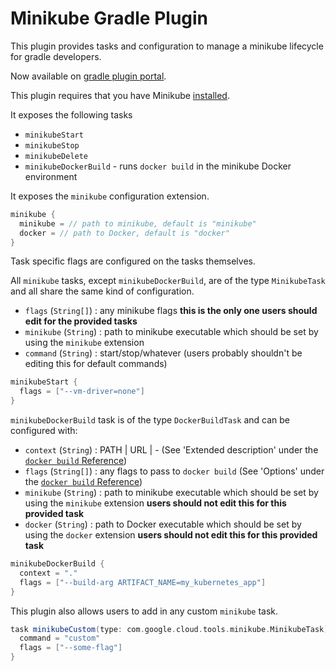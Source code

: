Minikube Gradle Plugin
======================
This plugin provides tasks and configuration to manage a minikube lifecycle for gradle developers.

Now available on [gradle plugin portal](https://plugins.gradle.org/plugin/com.google.cloud.tools.minikube).

This plugin requires that you have Minikube [installed](https://kubernetes.io/docs/tasks/tools/install-minikube/).

It exposes the following tasks
- `minikubeStart`
- `minikubeStop`
- `minikubeDelete`
- `minikubeDockerBuild` - runs `docker build` in the minikube Docker environment

It exposes the `minikube` configuration extension.

```groovy
minikube {
  minikube = // path to minikube, default is "minikube"
  docker = // path to Docker, default is "docker"
}
```

Task specific flags are configured on the tasks themselves.
 
All `minikube` tasks, except `minikubeDockerBuild`, are of the type `MinikubeTask` and all share the same kind of configuration.
- `flags` (`String[]`) : any minikube flags **this is the only one users should edit for the provided tasks**
- `minikube` (`String`) : path to minikube executable which should be set by using the `minikube` extension
- `command` (`String`) : start/stop/whatever (users probably shouldn't be editing this for default commands)

```groovy
minikubeStart {
  flags = ["--vm-driver=none"]
}
```

`minikubeDockerBuild` task is of the type `DockerBuildTask` and can be configured with:
- `context` (`String`) : PATH | URL | - (See 'Extended description' under the [`docker build` Reference](https://docs.docker.com/engine/reference/commandline/build/))
- `flags` (`String[]`) : any flags to pass to `docker build` (See 'Options' under the [`docker build` Reference](https://docs.docker.com/engine/reference/commandline/build/))
- `minikube` (`String`) : path to minikube executable which should be set by using the `minikube` extension **users should not edit this for this provided task**
- `docker` (`String`) : path to Docker executable which should be set by using the `docker` extension **users should not edit this for this provided task**

```groovy
minikubeDockerBuild {
  context = "."
  flags = ["--build-arg ARTIFACT_NAME=my_kubernetes_app"]
}
```

This plugin also allows users to add in any custom `minikube` task.

```groovy
task minikubeCustom(type: com.google.cloud.tools.minikube.MinikubeTask) {
  command = "custom"
  flags = ["--some-flag"]
}
```
